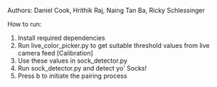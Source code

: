 Authors: Daniel Cook, Hrithik Raj, Naing Tan Ba, Ricky Schlessinger

How to run:
1) Install required dependencies
2) Run live_color_picker.py to get suitable threshold values from live camera feed [Calibration]
3) Use these values in sock_detector.py
3) Run sock_detector.py and detect yo' Socks!
4) Press b to initiate the pairing process
